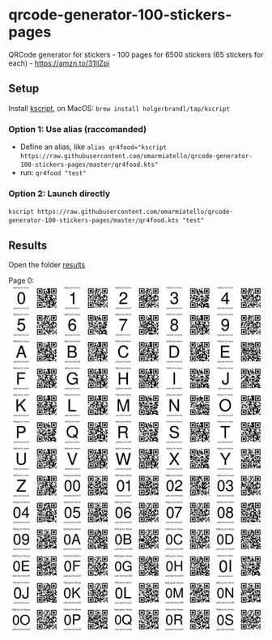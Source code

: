 # qrcode-generator-100-stickers-pages
QRCode generator for stickers - 100 pages for 6500 stickers (65 stickers for each) - https://amzn.to/31lIZpi


## Setup

Install [kscript](https://github.com/holgerbrandl/kscript), on MacOS: `brew install holgerbrandl/tap/kscript`

### Option 1: Use alias (raccomanded)

- Define an alias, like `alias qr4food="kscript https://raw.githubusercontent.com/omarmiatello/qrcode-generator-100-stickers-pages/master/qr4food.kts"`
- run: `qr4food "test"`

### Option 2: Launch directly

`kscript https://raw.githubusercontent.com/omarmiatello/qrcode-generator-100-stickers-pages/master/qr4food.kts "test"`

## Results
Open the folder [results](/results)

Page 0:
![Page0](https://raw.githubusercontent.com/omarmiatello/qrcode-generator-100-stickers-pages/master/results/page_0_0-fs8.png)
